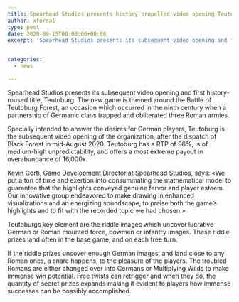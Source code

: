```yaml
---
title: Spearhead Studios presents history propelled video opening Teutoburg
author: xforeal 
type: post
date: 2020-09-15T00:00:00+00:00
excerpt: 'Spearhead Studios presents its subsequent video opening and first history-propelled title, Teutoburg '


categories:
  - news

---
```

Spearhead Studios presents its subsequent video opening and first history-roused title, Teutoburg. The new game is themed around the Battle of Teutoburg Forest, an occasion which occurred in the ninth century when a partnership of Germanic clans trapped and obliterated three Roman armies. 

Specially intended to answer the desires for German players, Teutoburg is the subsequent video opening of the organization, after the dispatch of Black Forest in mid-August 2020. Teutoburg has a RTP of 96&percnt;, is of medium-high unpredictability, and offers a most extreme payout in overabundance of 16,000x. 

Kevin Corti, Game Development Director at Spearhead Studios, says: &#171;We put a ton of time and exertion into consummating the mathematical model to guarantee that the highlights conveyed genuine fervor and player esteem. Our innovative group endeavored to make drawing in enhanced visualizations and an energizing soundscape, to praise both the game&#8217;s highlights and to fit with the recorded topic we had chosen.&#187; 

Teutoburgs key element are the riddle images which uncover lucrative German or Roman mounted force, bowmen or infantry images. These riddle prizes land often in the base game, and on each free turn. 

If the riddle prizes uncover enough German images, and land close to any Roman ones, a snare happens, to the pleasure of the players. The troubled Romans are either changed over into Germans or Multiplying Wilds to make immense win potential. Free twists can retrigger and when they do, the quantity of secret prizes expands making it evident to players how immense successes can be possibly accomplished.